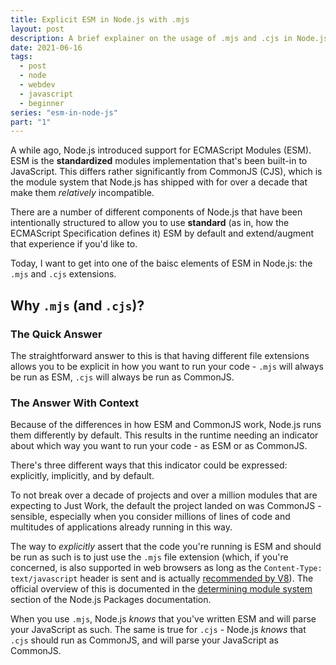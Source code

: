 ```yaml
---
title: Explicit ESM in Node.js with .mjs
layout: post
description: A brief explainer on the usage of .mjs and .cjs in Node.js.
date: 2021-06-16
tags:
  - post
  - node
  - webdev
  - javascript
  - beginner
series: "esm-in-node-js"
part: "1"
---
```

A while ago, Node.js introduced support for ECMAScript Modules (ESM). ESM is the **standardized** modules implementation that's been built-in to JavaScript. This differs rather significantly from CommonJS (CJS), which is the module system that Node.js has shipped with for over a decade that make them _relatively_ incompatible.<!-- excerpt -->

There are a number of different components of Node.js that have been intentionally structured to allow you to use **standard** (as in, how the ECMAScript Specification defines it) ESM by default and extend/augment that experience if you'd like to.

Today, I want to get into one of the baisc elements of ESM in Node.js: the `.mjs` and `.cjs` extensions.

## Why `.mjs` (and `.cjs`)? 

### The Quick Answer

The straightforward answer to this is that having different file extensions allows you to be explicit in how you want to run your code - `.mjs` will always be run as ESM, `.cjs` will always be run as CommonJS.

### The Answer With Context

Because of the differences in how ESM and CommonJS work, Node.js runs them differently by default. This results in the runtime needing an indicator about which way you want to run your code - as ESM or as CommonJS.

There's three different ways that this indicator could be expressed: explicitly, implicitly, and by default.

To not break over a decade of projects and over a million modules that are expecting to Just Work, the default the project landed on was CommonJS - sensible, especially when you consider millions of lines of code and multitudes of applications already running in this way.

The way to _explicitly_ assert that the code you're running is ESM and should be run as such is to just use the `.mjs` file extension (which, if you're concerned, is also supported in web browsers as long as the `Content-Type: text/javascript` header is sent and is actually [recommended by V8][V8]). The official overview of this is documented in the [determining module system][packages-documentation] section of the Node.js Packages documentation.

When you use `.mjs`, Node.js _knows_ that you've written ESM and will parse your JavaScript as such. The same is true for `.cjs` - Node.js _knows_ that `.cjs` should run as CommonJS, and will parse your JavaScript as CommonJS.


[V8]: https://v8.dev/features/modules#mjs
[packages-documentation]: https://nodejs.org/api/packages.html#packages_determining_module_system